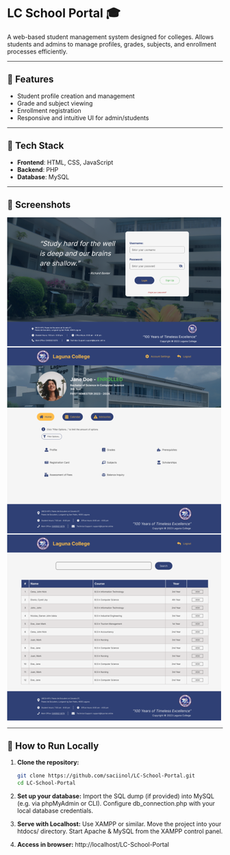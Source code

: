 # LC School Portal 🎓

A web-based student management system designed for colleges. Allows students and admins to manage profiles, grades, subjects, and enrollment processes efficiently.

---

## 🧠 Features

- Student profile creation and management
- Grade and subject viewing
- Enrollment registration
- Responsive and intuitive UI for admin/students

---

## 🔧 Tech Stack

- **Frontend**: HTML, CSS, JavaScript
- **Backend**: PHP
- **Database**: MySQL

---

## 📸 Screenshots

<img src="./images/readme/login.png" alt="Screenshot" width="500"/>
<img src="./images/readme/student-dashboard.png" alt="Screenshot" width="500"/>
<img src="./images/readme/admin-dashboard.png" alt="Screenshot" width="500"/>

---

## 🚀 How to Run Locally

1. **Clone the repository:**
   ```bash
   git clone https://github.com/saciinol/LC-School-Portal.git
   cd LC-School-Portal

2. **Set up your database:**
   Import the SQL dump (if provided) into MySQL (e.g. via phpMyAdmin or CLI).
   Configure db_connection.php with your local database credentials.

3. **Serve with Localhost:**
   Use XAMPP or similar.
   Move the project into your htdocs/ directory.
   Start Apache & MySQL from the XAMPP control panel.

4. **Access in browser:**
   http://localhost/LC-School-Portal
